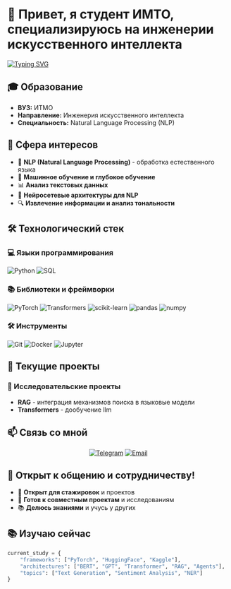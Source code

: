 # 👋 Привет, я студент ИМТО, специализируюсь на инженерии искусственного интеллекта

<a href="https://git.io/typing-svg"><img src="https://readme-typing-svg.demolab.com?font=Fira+Code&weight=600&size=22&duration=4000&pause=1000&color=22C55E&center=true&vCenter=true&width=435&lines=AI+Engineering+Student;NLP+Enthusiast;Python+Developer;Open+for+Collaboration" alt="Typing SVG" /></a>

## 🎓 Образование
- **ВУЗ:** ИТМО
- **Направление:** Инженерия искусственного интеллекта
- **Специальность:** Natural Language Processing (NLP)

## 🔬 Сфера интересов
- 💬 **NLP (Natural Language Processing)** - обработка естественного языка
- 🤖 **Машинное обучение и глубокое обучение**
- 📊 **Анализ текстовых данных**
- 🧠 **Нейросетевые архитектуры для NLP**
- 🔍 **Извлечение информации и анализ тональности**

## 🛠 Технологический стек

### 💻 Языки программирования
![Python](https://img.shields.io/badge/Python-3776AB?style=for-the-badge&logo=python&logoColor=white)
![SQL](https://img.shields.io/badge/SQL-4479A1?style=for-the-badge&logo=postgresql&logoColor=white)

### 📚 Библиотеки и фреймворки
![PyTorch](https://img.shields.io/badge/PyTorch-EE4C2C?style=for-the-badge&logo=pytorch&logoColor=white)
![Transformers](https://img.shields.io/badge/🤗_Transformers-FFD43B?style=for-the-badge)
![scikit-learn](https://img.shields.io/badge/scikit--learn-F7931E?style=for-the-badge&logo=scikit-learn&logoColor=white)
![pandas](https://img.shields.io/badge/pandas-150458?style=for-the-badge&logo=pandas&logoColor=white)
![numpy](https://img.shields.io/badge/NumPy-013243?style=for-the-badge&logo=numpy&logoColor=white)

### 🛠 Инструменты
![Git](https://img.shields.io/badge/Git-F05032?style=for-the-badge&logo=git&logoColor=white)
![Docker](https://img.shields.io/badge/Docker-2496ED?style=for-the-badge&logo=docker&logoColor=white)
![Jupyter](https://img.shields.io/badge/Jupyter-F37626?style=for-the-badge&logo=jupyter&logoColor=white)

## 🌟 Текущие проекты

### 🔬 Исследовательские проекты
- **RAG** - интеграция механизмов поиска в языковые модели
- **Transformers** - дообучение llm

## 📫 Связь со мной

<div align="center">

[![Telegram](https://img.shields.io/badge/Telegram-26A5E4?style=for-the-badge&logo=telegram&logoColor=white)](https://t.me/I_volodya_I)
[![Email](https://img.shields.io/badge/Email-D14836?style=for-the-badge&logo=gmail&logoColor=white)](mailto:svova2613@gmail.com)

</div>

## 🤝 Открыт к общению и сотрудничеству!

- 💼 **Открыт для стажировок** и проектов
- 👥 **Готов к совместным проектам** и исследованиям
- 📚 **Делюсь знаниями** и учусь у других

## 📚 Изучаю сейчас

```python
current_study = {
    "frameworks": ["PyTorch", "HuggingFace", "Kaggle"],
    "architectures": ["BERT", "GPT", "Transformer", "RAG", "Agents"],
    "topics": ["Text Generation", "Sentiment Analysis", "NER"]
}
